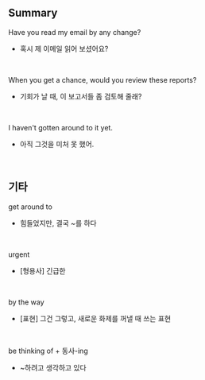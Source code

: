 ## Summary

Have you read my email by any change?
- 혹시 제 이메일 읽어 보셨어요?

<br>

When you get a chance, would you review these reports?
- 기회가 날 때, 이 보고서들 좀 검토해 줄래?

<br>

I haven't gotten around to it yet.
- 아직 그것을 미처 못 했어.

<br>

## 기타

get around to
- 힘들었지만, 결국 ~를 하다

<br>

urgent
- [형용사] 긴급한

<br>

by the way
- [표현] 그건 그렇고, 새로운 화제를 꺼낼 때 쓰는 표현

<br>

be thinking of + 동사-ing
- ~하려고 생각하고 있다
